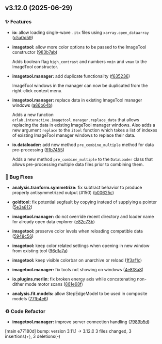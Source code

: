 ## v3.12.0 (2025-06-29)

### ✨ Features

- **io:** allow loading single-wave `.itx` files using `xarray.open_dataarray` ([c5a0d59](https://github.com/kmnhan/erlabpy/commit/c5a0d5972941b5db165277f232162ee9a855e2fe))

- **imagetool:** allow more color options to be passed to the ImageTool constructor ([983b7ab](https://github.com/kmnhan/erlabpy/commit/983b7ab78436fd0779ab190dd10ffd34b1bdb471))

  Adds boolean flag `high_contrast` and numbers `vmin` and `vmax` to the ImageTool constructor.

- **imagetool.manager:** add duplicate functionality ([f635236](https://github.com/kmnhan/erlabpy/commit/f635236a67549d3e6ebc30d084babcfc4cc3df00))

  ImageTool windows in the manager can now be duplicated from the right-click context menu.

- **imagetool.manager:** replace data in existing ImageTool manager windows ([a86b64b](https://github.com/kmnhan/erlabpy/commit/a86b64b0616b811698cf17f5fff7897ca748d24a))

  Adds a new function `erlab.interactive.imagetool.manager.replace_data` that allows replacing the data in existing ImageTool manager windows. Also adds a new argument `replace` to the `itool` function which takes a list of indexes of existing ImageTool manager windows to replace their data.

- **io.dataloader:** add new method `pre_combine_multiple` method for data pre-processing ([91b7455](https://github.com/kmnhan/erlabpy/commit/91b745510ba6307d5f9c244b1aa971a98ed53622))

  Adds a new method `pre_combine_multiple` to the `DataLoader` class that allows pre-processing multiple data files prior to combining them.

### 🐞 Bug Fixes

- **analysis.tranform.symmetrize:** fix subtract behavior to produce properly antisymmetrized output (#150) ([b00625c](https://github.com/kmnhan/erlabpy/commit/b00625cf253a77719a5c2d89c32805e4ff223f00))

- **goldtool:** fix potential segfault by copying instead of supplying a pointer ([5e3a812](https://github.com/kmnhan/erlabpy/commit/5e3a812480e9f212ab1b17ec131ce7dfe26d3fdf))

- **imagetool.manager:** do not override recent directory and loader name for already open data explorer ([e82c73b](https://github.com/kmnhan/erlabpy/commit/e82c73ba956cf0715dfbf20a3a221d3f46b132a7))

- **imagetool:** preserve color levels when reloading compatible data ([5948c56](https://github.com/kmnhan/erlabpy/commit/5948c56c496b9e63a129fab9a09ccd5172705c73))

- **imagetool:** keep color related settings when opening in new window from existing tool ([96dfa7a](https://github.com/kmnhan/erlabpy/commit/96dfa7a2802e0f3d74912e73b7220829cde1fc33))

- **imagetool:** keep visible colorbar on unarchive or reload ([1f3af1c](https://github.com/kmnhan/erlabpy/commit/1f3af1ceebdc660c0afcff5269426303985223e0))

- **imagetool.manager:** fix tools not showing on windows ([4e8f8a8](https://github.com/kmnhan/erlabpy/commit/4e8f8a8bed33a202bf792c559632d378120390f4))

- **io.plugins.merlin:** fix broken energy axis while concatenating non-dither mode motor scans ([861e68f](https://github.com/kmnhan/erlabpy/commit/861e68f696192062a81b9f7ce25a023ed8fcc77f))

- **analysis.fit.models:** allow StepEdgeModel to be used in composite models ([77fb4e6](https://github.com/kmnhan/erlabpy/commit/77fb4e6c076b635d99973cbe2e3e6609a0269aab))

### ♻️ Code Refactor

- **imagetool.manager:** improve server connection handling ([7989b5d](https://github.com/kmnhan/erlabpy/commit/7989b5dd76513b575dfa32fec2068ae1d23f61d6))

[main e77180d] bump: version 3.11.1 → 3.12.0
 3 files changed, 3 insertions(+), 3 deletions(-)

